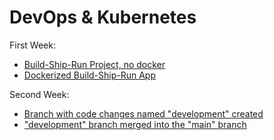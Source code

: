 # DevOps & Kubernetes

First Week:

- [Build-Ship-Run Project, no docker](https://github.com/Helpico/devops/tree/week_01/build-ship-run-svg-no-docker)
- [Dockerized Build-Ship-Run App](https://github.com/Helpico/devops/tree/week_01/dockerized-build-ship-run-svg)

Second Week:

- [Branch with code changes named "development" created](https://github.com/Helpico/devops/tree/week_02/development)
- ["development" branch merged into the "main" branch](https://github.com/Helpico/devops/tree/week_02/main)